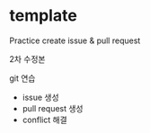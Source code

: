 # template
Practice create issue &amp; pull request 

2차 수정본

git 연습
- issue 생성
- pull request 생성
- conflict 해결